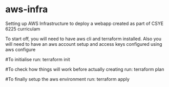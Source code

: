 # aws-infra
Setting up AWS Infrastructure to deploy a webapp created as part of CSYE 6225 curriculam

To start off, you will need to have aws cli and terraform installed.
Also you will need to have an aws account setup and access keys configured using aws configure

#To initialise run:
terraform init

#To check how things will work before actually creating run:
terraform plan

#To finally setup the aws environment run:
terraform apply
